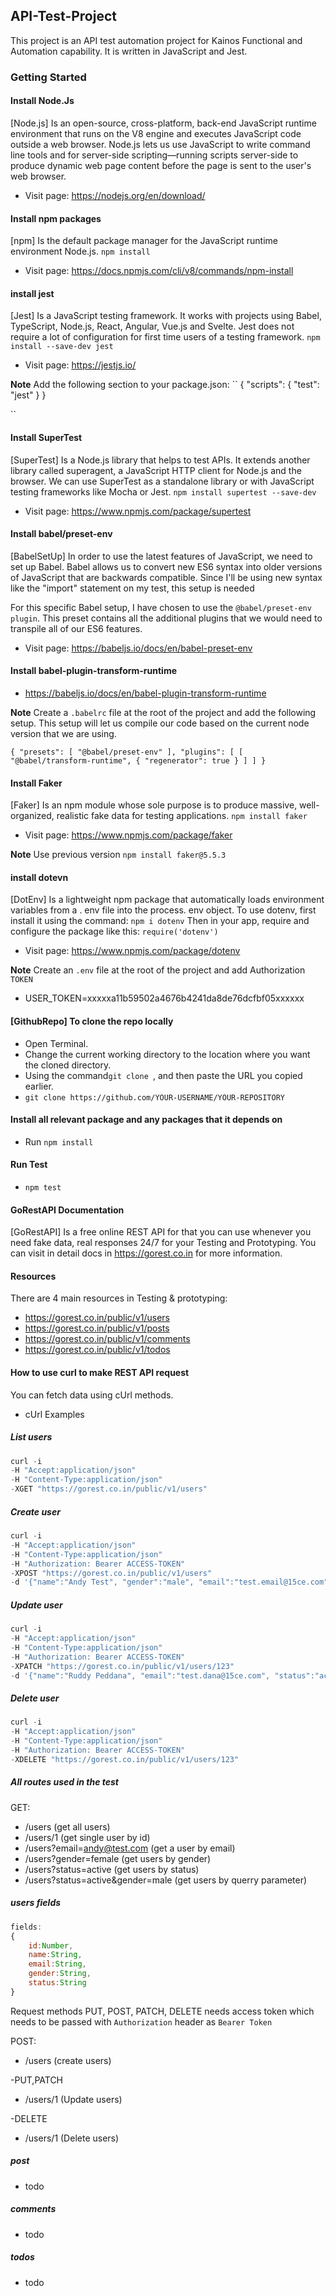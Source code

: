 ## API-Test-Project

This project is an API test automation project for Kainos Functional and Automation capability. It is written in JavaScript and Jest.


### Getting Started


#### Install Node.Js
[Node.js] Is an open-source, cross-platform, back-end JavaScript runtime environment that runs on the V8 engine and executes JavaScript code outside a web browser. Node.js lets us use JavaScript to write command line tools and for server-side scripting—running scripts server-side to produce dynamic web page content before the page is sent to the user's web browser.

- Visit page: https://nodejs.org/en/download/


#### Install npm packages
[npm] Is the default package manager for the JavaScript runtime environment Node.js. `npm install`

- Visit page: https://docs.npmjs.com/cli/v8/commands/npm-install


#### install jest
[Jest] Is a JavaScript testing framework. It works with projects using Babel, TypeScript, Node.js, React, Angular, Vue.js and Svelte. Jest does not require a lot of configuration for first time users of a testing framework. `npm install --save-dev jest`

- Visit page: https://jestjs.io/ 


**Note** Add the following section to your package.json:
``
{
  "scripts": {
    "test": "jest"
  }
}

``

#### Install SuperTest
[SuperTest] Is a Node.js library that helps to test APIs. It extends another library called superagent, a JavaScript HTTP client for Node.js and the browser. We can use SuperTest as a standalone library or with JavaScript testing frameworks like Mocha or Jest. `npm install supertest --save-dev`

- Visit page: https://www.npmjs.com/package/supertest


#### Install babel/preset-env
[BabelSetUp] In order to use the latest features of JavaScript, we need to set up Babel. Babel allows us to convert new ES6 syntax into older versions of JavaScript that are backwards compatible. Since I'll be using new syntax like the "import" statement on my test, this setup is needed

For this specific Babel setup, I have chosen to use the ` @babel/preset-env plugin `. This preset contains all the additional plugins that we would need to transpile all of our ES6 features.

- Visit page: https://babeljs.io/docs/en/babel-preset-env


#### Install babel-plugin-transform-runtime

- https://babeljs.io/docs/en/babel-plugin-transform-runtime

**Note** Create a `.babelrc` file at the root of the project and add the following setup. This setup will let us compile our code based on the current node version that we are using.

``
{
    "presets": [
      "@babel/preset-env"
    ],
    "plugins": [
      [
        "@babel/transform-runtime", {
        "regenerator": true
      }
    ]
    ]
  }
``

#### Install Faker 
[Faker] Is an npm module whose sole purpose is to produce massive, well-organized, realistic fake data for testing applications. `npm install faker`
- Visit page: https://www.npmjs.com/package/faker

**Note** Use previous version `npm install faker@5.5.3`



#### install dotevn 
[DotEnv] Is a lightweight npm package that automatically loads environment variables from a . env file into the process. env object. To use dotenv, first install it using the command: `npm i dotenv` Then in your app, require and configure the package like this: `require('dotenv')`

- Visit page: https://www.npmjs.com/package/dotenv


**Note** Create an `.env` file at the root of the project and add Authorization `TOKEN`
- USER_TOKEN=xxxxxa11b59502a4676b4241da8de76dcfbf05xxxxxx


#### [GithubRepo] To clone the repo locally

- Open Terminal.
- Change the current working directory to the location where you want the cloned directory.
- Using the command`git clone `, and then paste the URL you copied earlier.
- `git clone https://github.com/YOUR-USERNAME/YOUR-REPOSITORY`



#### Install all relevant package and any packages that it depends on
- Run `npm install` 


#### Run Test

- `npm test`



#### GoRestAPI Documentation

[GoRestAPI] Is a free online REST API for that you can use whenever you need fake data, real responses 24/7 for
your Testing and Prototyping.
You can visit in detail docs in https://gorest.co.in for more information.


#### Resources

There are 4 main resources in Testing & prototyping:

- https://gorest.co.in/public/v1/users
- https://gorest.co.in/public/v1/posts
- https://gorest.co.in/public/v1/comments 
- https://gorest.co.in/public/v1/todos


#### How to use curl to make REST API request

You can fetch data using cUrl methods.

- cUrl Examples

##### List users
```js
curl -i 
-H "Accept:application/json" 
-H "Content-Type:application/json" 
-XGET "https://gorest.co.in/public/v1/users"
```

##### Create user

```js
curl -i 
-H "Accept:application/json" 
-H "Content-Type:application/json" 
-H "Authorization: Bearer ACCESS-TOKEN" 
-XPOST "https://gorest.co.in/public/v1/users" 
-d '{"name":"Andy Test", "gender":"male", "email":"test.email@15ce.com", "status":"active"}'
```

##### Update user

```js
curl -i 
-H "Accept:application/json" 
-H "Content-Type:application/json" 
-H "Authorization: Bearer ACCESS-TOKEN" 
-XPATCH "https://gorest.co.in/public/v1/users/123" 
-d '{"name":"Ruddy Peddana", "email":"test.dana@15ce.com", "status":"active"}'
```

##### Delete user

```js
curl -i 
-H "Accept:application/json" 
-H "Content-Type:application/json" 
-H "Authorization: Bearer ACCESS-TOKEN" 
-XDELETE "https://gorest.co.in/public/v1/users/123"
```



##### All routes used in the test

GET:

- /users (get all users)
- /users/1 (get single user by id)
- /users?email=andy@test.com (get a user by email)
- /users?gender=female (get users by gender)
- /users?status=active (get users by status)
- /users?status=active&gender=male (get users by querry parameter)


##### users fields

```js
fields:
{
    id:Number,
    name:String,
    email:String,
    gender:String,
    status:String
}
```


Request methods PUT, POST, PATCH, DELETE needs access token which needs to be passed with `Authorization` header as `Bearer Token`

POST:

- /users (create users)

-PUT,PATCH

- /users/1 (Update users)

-DELETE

- /users/1 (Delete users)

##### post
- todo

##### comments
- todo

##### todos

- todo
